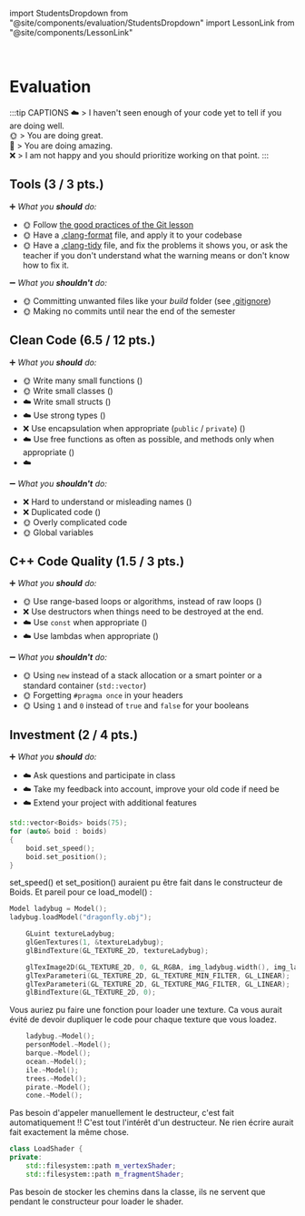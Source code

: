 import StudentsDropdown from "@site/components/evaluation/StudentsDropdown"
import LessonLink from "@site/components/LessonLink"

<StudentsDropdown/>

<br/>

# Evaluation

:::tip CAPTIONS
☁️ > I haven't seen enough of your code yet to tell if you are doing well.<br/>
🌞 > You are doing great.<br/>
🌈 > You are doing amazing.<br/>
❌ > I am not happy and you should prioritize working on that point.
:::

## Tools (3 / 3 pts.)

➕ *What you **should** do:*

- 🌞 Follow [the good practices of the Git lesson](/lessons/git#good-practices)
- 🌞 Have a [.clang-format](/lessons/formatting-tool/) file, and apply it to your codebase
- 🌞 Have a [.clang-tidy](/lessons/static-analysers/) file, and fix the problems it shows you, or ask the teacher if you don't understand what the warning means or don't know how to fix it.

➖ *What you **shouldn't** do:*

- 🌞 Committing unwanted files like your *build* folder (see [.gitignore](/lessons/git#gitignore))
- 🌞 Making no commits until near the end of the semester

## Clean Code (6.5 / 12 pts.)

➕ *What you **should** do:*

- 🌞 Write many small functions (<LessonLink slug="write-small-functions"/>)
- 🌞 Write small classes (<LessonLink slug="design-cohesive-classes"/>)
- ☁️ Write small structs (<LessonLink slug="use-structs-to-group-data"/>)
- ☁️ Use strong types (<LessonLink slug="strong-types"/>)
- ❌ Use encapsulation when appropriate (`public` / `private`) (<LessonLink slug="design-cohesive-classes"/>)
- ☁️ Use free functions as often as possible, and methods only when appropriate (<LessonLink slug="prefer-free-functions"/>)
- ☁️ <LessonLink slug="minimize-dependencies"/>

➖ *What you **shouldn't** do:*

- ❌ Hard to understand or misleading names (<LessonLink slug="naming"/>)
- ❌ Duplicated code (<LessonLink slug="dry-dont-repeat-yourself"/>)
- 🌞 Overly complicated code
- 🌞 Global variables

## C++ Code Quality (1.5 / 3 pts.)

➕ *What you **should** do:*

- 🌞 Use range-based loops or algorithms, instead of raw loops (<LessonLink slug="stl-algorithms"/>)
- ❌ Use destructors when things need to be destroyed at the end.
- ☁️ Use `const` when appropriate (<LessonLink slug="const"/>)
- ☁️ Use lambdas when appropriate (<LessonLink slug="lambda"/>)

➖ *What you **shouldn't** do:*

- 🌞 Using `new` instead of a stack allocation or a smart pointer or a standard container (`std::vector`)
- 🌞 Forgetting `#pragma once` in your headers
- 🌞 Using `1` and `0` instead of `true` and `false` for your booleans

## Investment (2 / 4 pts.)

➕ *What you **should** do:*

- ☁️ Ask questions and participate in class
- ☁️ Take my feedback into account, improve your old code if need be
- ☁️ Extend your project with additional features

```cpp
std::vector<Boids> boids(75);
for (auto& boid : boids)
{
    boid.set_speed();
    boid.set_position();
}
```
set_speed() et set_position() auraient pu être fait dans le constructeur de Boids.
Et pareil pour ce load_model() :
```cpp
Model ladybug = Model();
ladybug.loadModel("dragonfly.obj");
```

```cpp
    GLuint textureLadybug;
    glGenTextures(1, &textureLadybug);
    glBindTexture(GL_TEXTURE_2D, textureLadybug);

    glTexImage2D(GL_TEXTURE_2D, 0, GL_RGBA, img_ladybug.width(), img_ladybug.height(), 0, GL_RGBA, GL_UNSIGNED_BYTE, img_ladybug.data());
    glTexParameteri(GL_TEXTURE_2D, GL_TEXTURE_MIN_FILTER, GL_LINEAR);
    glTexParameteri(GL_TEXTURE_2D, GL_TEXTURE_MAG_FILTER, GL_LINEAR);
    glBindTexture(GL_TEXTURE_2D, 0);
```
Vous auriez pu faire une fonction pour loader une texture. Ca vous aurait évité de devoir dupliquer le code pour chaque texture que vous loadez.

```cpp
    ladybug.~Model();
    personModel.~Model();
    barque.~Model();
    ocean.~Model();
    ile.~Model();
    trees.~Model();
    pirate.~Model();
    cone.~Model();
```
Pas besoin d'appeler manuellement le destructeur, c'est fait automatiquement !! C'est tout l'intérêt d'un destructeur. Ne rien écrire aurait fait exactement la même chose.

```cpp
class LoadShader {
private:
    std::filesystem::path m_vertexShader;
    std::filesystem::path m_fragmentShader;
```
Pas besoin de stocker les chemins dans la classe, ils ne servent que pendant le constructeur pour loader le shader.